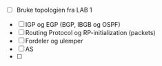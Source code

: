 - [ ] Bruke topologien fra LAB 1
* [ ] IGP og EGP (BGP, IBGB og OSPF)
* [ ] Routing Protocol og RP-initialization (packets)
* [ ] Fordeler og ulemper
* [ ] AS
* [ ] 